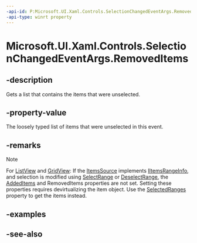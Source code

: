 ```yaml
---
-api-id: P:Microsoft.UI.Xaml.Controls.SelectionChangedEventArgs.RemovedItems
-api-type: winrt property
---
```


<!-- Property syntax
public Windows.Foundation.Collections.IVector<object> RemovedItems { get; }
-->

# Microsoft.UI.Xaml.Controls.SelectionChangedEventArgs.RemovedItems

## -description
Gets a list that contains the items that were unselected.

## -property-value
The loosely typed list of items that were unselected in this event.

## -remarks
> [!NOTE]
> For [ListView](listview.md) and [GridView](gridview.md): If the [ItemsSource](itemscontrol_itemssource.md) implements [IItemsRangeInfo](../microsoft.ui.xaml.data/iitemsrangeinfo.md), and selection is modified using [SelectRange](listviewbase_selectrange_118136163.md) or [DeselectRange](listviewbase_deselectrange_183074056.md), the [AddedItems](selectionchangedeventargs_addeditems.md) and RemovedItems properties are not set. Setting these properties requires devirtualizing the item object. Use the [SelectedRanges](listviewbase_selectedranges.md) property to get the items instead.



## -examples

## -see-also
